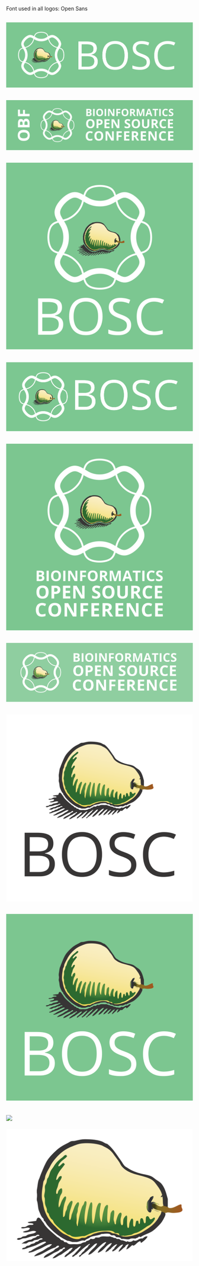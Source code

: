 Font used in all logos: Open Sans

![](obf-bosc-banner.png)
-----
![](obf-bioinformatics-open-source-conference-banner.png)
-----
![](bosc-plus-new-obf-square.png)
-----
![](bosc-banner.png)
-----
![](bioinformatics-open-source-conference-square.png)
-----
![](bioinformatics-open-source-conference-banner.png)
-----
![](bosc-pear-square-white.png)
-----
![](bosc-pear-square-green.png)
----
![](bosc-pear-square-transparent.png)
----
![](pear-transparent.png)
